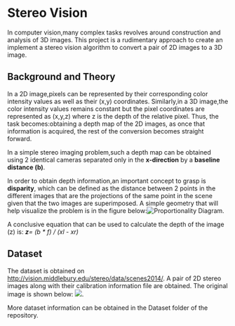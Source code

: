 # Stereo Vision
In computer vision,many complex tasks revolves around construction and analysis of 3D images. This project is a rudimentary approach to create an implement a stereo vision algorithm to convert a pair of 2D images to a 3D image.
## Background and Theory
In a 2D image,pixels can be represented by their corresponding color intensity values as well as their (x,y) coordinates. Similarly,in a 3D image,the color intensity values remains constant but the pixel coordinates are represented as (x,y,z) where z is the depth of the relative pixel. Thus, the task becomes:obtaining a depth map of the 2D images, as once that information is acquired, the rest of the conversion becomes straight forward.

In a simple stereo imaging problem,such a depth map can be obtained using 2 identical cameras separated only in the __x-direction__ by a __baseline distance (b)__.

In order to obtain depth information,an important concept to grasp is __disparity__, which can be defined as the distance between 2 points in the different images that are the projections of the same point in the scene given that the two images are superimposed. A simple geometry that will help visualize the problem is in the figure below:![Proportionality Diagram](https://user-images.githubusercontent.com/46095808/78978830-74865100-7acf-11ea-935b-0fc11ce33a37.png).

A conclusive equation that can be used to calculate the depth of the image (z) is: _**z**= (b * f) / (xl - xr)_

## Dataset 
The dataset is obtained on http://vision.middlebury.edu/stereo/data/scenes2014/. A pair of 2D stereo images along with their calibration information file are obtained. The original image is shown below: ![](https://user-images.githubusercontent.com/39924702/79196146-7d439380-7dfd-11ea-96db-c669437afa41.png).

More dataset information can be obtained in the Dataset folder of the repository. 


